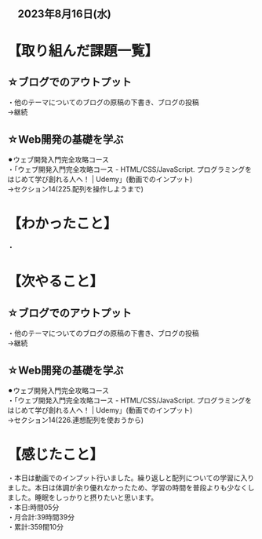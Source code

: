 ## 　2023年8月16日(水)
# 【取り組んだ課題一覧】
## ☆ブログでのアウトプット
・他のテーマについてのブログの原稿の下書き、ブログの投稿<br>
→継続<br>
## ☆Web開発の基礎を学ぶ
⚫︎ウェブ開発入門完全攻略コース<br>
・「ウェブ開発入門完全攻略コース - HTML/CSS/JavaScript. プログラミングをはじめて学び創れる人へ！ | Udemy」(動画でのインプット)<br>
→セクション14(225.配列を操作しようまで)<br>
# 【わかったこと】
・
# 【次やること】
## ☆ブログでのアウトプット
・他のテーマについてのブログの原稿の下書き、ブログの投稿<br>
→継続<br>
## ☆Web開発の基礎を学ぶ
⚫︎ウェブ開発入門完全攻略コース<br>
・「ウェブ開発入門完全攻略コース - HTML/CSS/JavaScript. プログラミングをはじめて学び創れる人へ！ | Udemy」(動画でのインプット)<br>
→セクション14(226.連想配列を使おうから)<br>
# 【感じたこと】
・本日は動画でのインプット行いました。繰り返しと配列についての学習に入りました。本日は体調が余り優れなかったため、学習の時間を普段よりも少なくしました。睡眠をしっかりと摂りたいと思います。<br>
・本日:時間05分<br>
・月合計:39時間39分<br>
・累計:359間10分<br>
